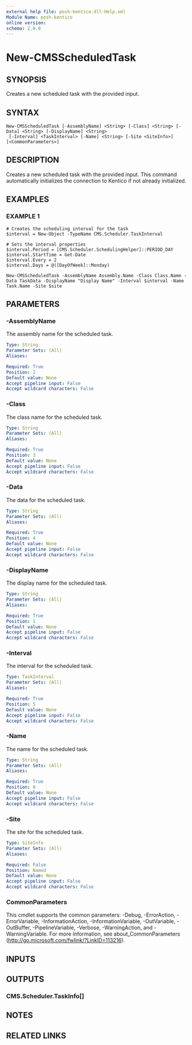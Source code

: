 ```yaml
---
external help file: posh-kentico.dll-Help.xml
Module Name: posh-kentico
online version:
schema: 2.0.0
---
```


# New-CMSScheduledTask

## SYNOPSIS
Creates a new scheduled task with the provided input.

## SYNTAX

```
New-CMSScheduledTask [-AssemblyName] <String> [-Class] <String> [-Data] <String> [-DisplayName] <String>
 [-Interval] <TaskInterval> [-Name] <String> [-Site <SiteInfo>] [<CommonParameters>]
```

## DESCRIPTION
Creates a new scheduled task with the provided input.
This command automatically initializes the connection to Kentico if not already initialized.

## EXAMPLES

### EXAMPLE 1
```
# Creates the scheduling interval for the task
$interval = New-Object -TypeName CMS.Scheduler.TaskInterval

# Sets the interval properties
$interval.Period = [CMS.Scheduler.SchedulingHelper]::PERIOD_DAY
$interval.StartTime = Get-Date
$interval.Every = 2
$interval.Days = @([DayOfWeek]::Monday)

New-CMSScheduledTask -AssemblyName Assembly.Name -Class Class.Name -Data TaskData -DisplayName "Display Name" -Interval $interval -Name Task.Name -Site $site
```

## PARAMETERS

### -AssemblyName
The assembly name for the scheduled task.

```yaml
Type: String
Parameter Sets: (All)
Aliases:

Required: True
Position: 2
Default value: None
Accept pipeline input: False
Accept wildcard characters: False
```

### -Class
The class name for the scheduled task.

```yaml
Type: String
Parameter Sets: (All)
Aliases:

Required: True
Position: 3
Default value: None
Accept pipeline input: False
Accept wildcard characters: False
```

### -Data
The data for the scheduled task.

```yaml
Type: String
Parameter Sets: (All)
Aliases:

Required: True
Position: 4
Default value: None
Accept pipeline input: False
Accept wildcard characters: False
```

### -DisplayName
The display name for the scheduled task.

```yaml
Type: String
Parameter Sets: (All)
Aliases:

Required: True
Position: 1
Default value: None
Accept pipeline input: False
Accept wildcard characters: False
```

### -Interval
The interval for the scheduled task.

```yaml
Type: TaskInterval
Parameter Sets: (All)
Aliases:

Required: True
Position: 5
Default value: None
Accept pipeline input: False
Accept wildcard characters: False
```

### -Name
The name for the scheduled task.

```yaml
Type: String
Parameter Sets: (All)
Aliases:

Required: True
Position: 0
Default value: None
Accept pipeline input: False
Accept wildcard characters: False
```

### -Site
The site for the scheduled task.

```yaml
Type: SiteInfo
Parameter Sets: (All)
Aliases:

Required: False
Position: Named
Default value: None
Accept pipeline input: False
Accept wildcard characters: False
```

### CommonParameters
This cmdlet supports the common parameters: -Debug, -ErrorAction, -ErrorVariable, -InformationAction, -InformationVariable, -OutVariable, -OutBuffer, -PipelineVariable, -Verbose, -WarningAction, and -WarningVariable.
For more information, see about_CommonParameters (http://go.microsoft.com/fwlink/?LinkID=113216).

## INPUTS

## OUTPUTS

### CMS.Scheduler.TaskInfo[]

## NOTES

## RELATED LINKS
